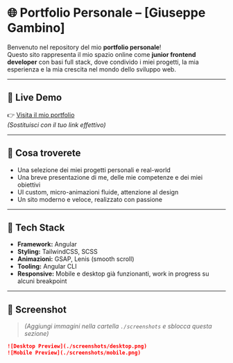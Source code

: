 # 🌐 Portfolio Personale – [Giuseppe Gambino]

Benvenuto nel repository del mio **portfolio personale**!  
Questo sito rappresenta il mio spazio online come **junior frontend developer** con basi full stack, dove condivido i miei progetti, la mia esperienza e la mia crescita nel mondo dello sviluppo web.

---

## 🔗 Live Demo

👉 [Visita il mio portfolio](https://share.google/vEeMbz5dmaH9pqGFo)  
*(Sostituisci con il tuo link effettivo)*

---

## 📌 Cosa troverete

- Una selezione dei miei progetti personali e real-world
- Una breve presentazione di me, delle mie competenze e dei miei obiettivi
- UI custom, micro-animazioni fluide, attenzione al design
- Un sito moderno e veloce, realizzato con passione

---

## 🧰 Tech Stack

- **Framework:** Angular
- **Styling:** TailwindCSS, SCSS
- **Animazioni:** GSAP, Lenis (smooth scroll)
- **Tooling:** Angular CLI
- **Responsive:** Mobile e desktop già funzionanti, work in progress su alcuni breakpoint

---

## 📸 Screenshot

> *(Aggiungi immagini nella cartella `./screenshots` e sblocca questa sezione)*

```markdown
![Desktop Preview](./screenshots/desktop.png)
![Mobile Preview](./screenshots/mobile.png)
